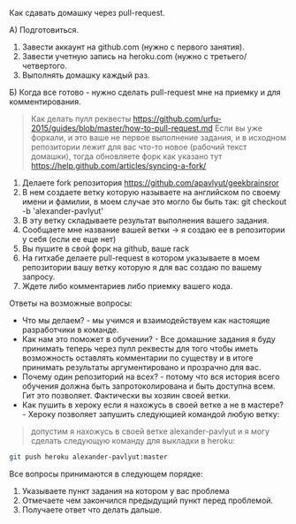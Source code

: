 Как сдавать домашку через pull-request.

A) Подготовиться.

1. Завести аккаунт на github.com (нужно с первого занятия).
2. Завести учетную запись на heroku.com (нужно с третьего/четвертого.
3. Выполнять домашку каждый раз.

Б) Когда все готово - нужно сделать pull-request мне на приемку и для комментирования.

> Как делать пулл реквесты https://github.com/urfu-2015/guides/blob/master/how-to-pull-request.md
> Если вы уже форкали, и это ваше не первое выполнение задания, и в исходном репозитории лежит для вас что-то новое (рабочий текст домашки), тогда обновляете форк как указано тут https://help.github.com/articles/syncing-a-fork/

1. Делаете fork репозитория https://github.com/apavlyut/geekbrainsror
2. В нем создаете ветку которую называете на английском по своему имени и фамилии, в моем случае это могло бы быть так: git checkout -b 'alexander-pavlyut'
3. В эту ветку складываете результат выполнения вашего задания.
4. Сообщаете мне название вашей ветки -> я создаю ее в репозитории у себя (если ее еще нет)
5. Вы пушите в свой форк на github, ваше rack
6. На гитхабе делаете pull-request в котором указываете в моем репозитории вашу ветку которую я для вас создаю по вашему запросу.
7. Ждете либо комментариев либо приемку вашего кода.

Ответы на возможные вопросы:

* Что мы делаем? - мы учимся и взаимодействуем как настоящие разработчики в команде.
* Как нам это поможет в обучении? - Все домашние задания я буду принимать теперь через пулл реквесты для того чтобы иметь возможность оставлять комментарии по существу и в итоге принимать результаты аргументировано и прозрачно для вас.
* Почему один репозиторий на всех? - потому что вся история всего обучения должна быть запротоколирована и быть доступна всем. Гит это позволяет. Фактически вы хозяин своей ветки.
* Как пушить в хероку если я нахожусь в своей ветке а не в мастере? - Хероку позволяет запушить следующией командой любую ветку:

> допустим я нахожусь в своей ветке alexander-pavlyut и я могу сделать следующую команду для выкладки в heroku:

```bash
git push heroku alexander-pavlyut:master
```

Все вопросы принимаются в следующем порядке:

1. Указываете пункт задания на котором у вас проблема
2. Отмечаете чем закончился предыдущий пункт перед проблемой.
3. Получаете ответ что делать дальше.
